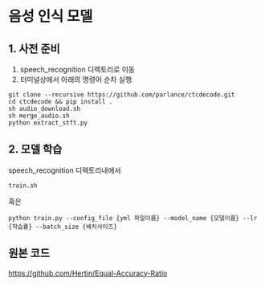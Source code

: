 # 음성 인식 모델

## 1. 사전 준비
1) speech_recognition 디렉토리로 이동
2) 터미널상에서 아래의 명령어 순차 실행
```
git clone --recursive https://github.com/parlance/ctcdecode.git
cd ctcdecode && pip install .
sh audio_download.sh 
sh merge_audio.sh
python extract_stft.py
```

## 2. 모델 학습
speech_recognition 디렉토리내에서
```
train.sh
```
혹은
```
python train.py --config_file {yml 파일이름} --model_name {모델이름} --lr {학습률} --batch_size {배치사이즈}
```

## 원본 코드
https://github.com/Hertin/Equal-Accuracy-Ratio
